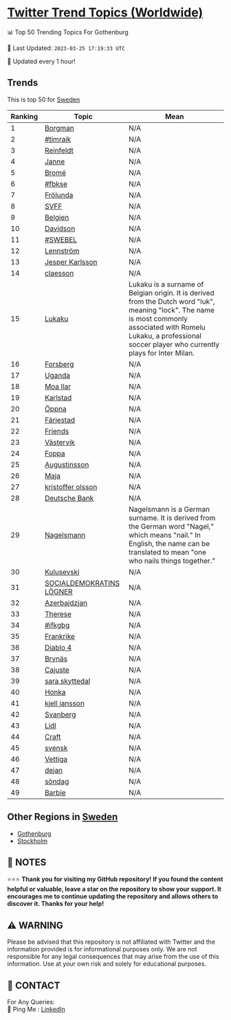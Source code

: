 [Twitter Trend Topics (Worldwide)](https://github.com/ErcinDedeoglu/Twitter-Trend-Topics)
==========


📊 Top 50 Trending Topics For Gothenburg

📆 Last Updated: `2023-03-25 17:19:33 UTC`

🔧 Updated every 1 hour!


## Trends

This is top 50 for [Sweden](</Sweden>)

| Ranking | Topic | Mean |
| ------- | ------------ | ------------ |
| 1 | [Borgman](http://twitter.com/search?q=Borgman) | N/A |
| 2 | [#timraik](http://twitter.com/search?q=%23timraik) | N/A |
| 3 | [Reinfeldt](http://twitter.com/search?q=Reinfeldt) | N/A |
| 4 | [Janne](http://twitter.com/search?q=Janne) | N/A |
| 5 | [Bromé](http://twitter.com/search?q=Brom%c3%a9) | N/A |
| 6 | [#fbkse](http://twitter.com/search?q=%23fbkse) | N/A |
| 7 | [Frölunda](http://twitter.com/search?q=Fr%c3%b6lunda) | N/A |
| 8 | [SVFF](http://twitter.com/search?q=SVFF) | N/A |
| 9 | [Belgien](http://twitter.com/search?q=Belgien) | N/A |
| 10 | [Davidson](http://twitter.com/search?q=Davidson) | N/A |
| 11 | [#SWEBEL](http://twitter.com/search?q=%23SWEBEL) | N/A |
| 12 | [Lennström](http://twitter.com/search?q=Lennstr%c3%b6m) | N/A |
| 13 | [Jesper Karlsson](http://twitter.com/search?q=Jesper+Karlsson) | N/A |
| 14 | [claesson](http://twitter.com/search?q=claesson) | N/A |
| 15 | [Lukaku](http://twitter.com/search?q=Lukaku) | Lukaku is a surname of Belgian origin. It is derived from the Dutch word "luk", meaning "lock". The name is most commonly associated with Romelu Lukaku, a professional soccer player who currently plays for Inter Milan. |
| 16 | [Forsberg](http://twitter.com/search?q=Forsberg) | N/A |
| 17 | [Uganda](http://twitter.com/search?q=Uganda) | N/A |
| 18 | [Moa Ilar](http://twitter.com/search?q=Moa+Ilar) | N/A |
| 19 | [Karlstad](http://twitter.com/search?q=Karlstad) | N/A |
| 20 | [Öppna](http://twitter.com/search?q=%c3%96ppna) | N/A |
| 21 | [Färjestad](http://twitter.com/search?q=F%c3%a4rjestad) | N/A |
| 22 | [Friends](http://twitter.com/search?q=Friends) | N/A |
| 23 | [Västervik](http://twitter.com/search?q=V%c3%a4stervik) | N/A |
| 24 | [Foppa](http://twitter.com/search?q=Foppa) | N/A |
| 25 | [Augustinsson](http://twitter.com/search?q=Augustinsson) | N/A |
| 26 | [Maja](http://twitter.com/search?q=Maja) | N/A |
| 27 | [kristoffer olsson](http://twitter.com/search?q=kristoffer+olsson) | N/A |
| 28 | [Deutsche Bank](http://twitter.com/search?q=Deutsche+Bank) | N/A |
| 29 | [Nagelsmann](http://twitter.com/search?q=Nagelsmann) | Nagelsmann is a German surname. It is derived from the German word "Nagel," which means "nail." In English, the name can be translated to mean "one who nails things together." |
| 30 | [Kulusevski](http://twitter.com/search?q=Kulusevski) | N/A |
| 31 | [SOCIALDEMOKRATINS LÖGNER](http://twitter.com/search?q=SOCIALDEMOKRATINS+L%c3%96GNER) | N/A |
| 32 | [Azerbajdzjan](http://twitter.com/search?q=Azerbajdzjan) | N/A |
| 33 | [Therese](http://twitter.com/search?q=Therese) | N/A |
| 34 | [#ifkgbg](http://twitter.com/search?q=%23ifkgbg) | N/A |
| 35 | [Frankrike](http://twitter.com/search?q=Frankrike) | N/A |
| 36 | [Diablo 4](http://twitter.com/search?q=Diablo+4) | N/A |
| 37 | [Brynäs](http://twitter.com/search?q=Bryn%c3%a4s) | N/A |
| 38 | [Cajuste](http://twitter.com/search?q=Cajuste) | N/A |
| 39 | [sara skyttedal](http://twitter.com/search?q=sara+skyttedal) | N/A |
| 40 | [Honka](http://twitter.com/search?q=Honka) | N/A |
| 41 | [kjell jansson](http://twitter.com/search?q=kjell+jansson) | N/A |
| 42 | [Svanberg](http://twitter.com/search?q=Svanberg) | N/A |
| 43 | [Lidl](http://twitter.com/search?q=Lidl) | N/A |
| 44 | [Craft](http://twitter.com/search?q=Craft) | N/A |
| 45 | [svensk](http://twitter.com/search?q=svensk) | N/A |
| 46 | [Vettiga](http://twitter.com/search?q=Vettiga) | N/A |
| 47 | [dejan](http://twitter.com/search?q=dejan) | N/A |
| 48 | [söndag](http://twitter.com/search?q=s%c3%b6ndag) | N/A |
| 49 | [Barbie](http://twitter.com/search?q=Barbie) | N/A |



## Other Regions in [Sweden](</Sweden>)

* [Gothenburg](</Sweden/Gothenburg.md>)
* [Stockholm](</Sweden/Stockholm.md>)



## 📝 NOTES

⭐⭐⭐ **Thank you for visiting my GitHub repository! If you found the content helpful or valuable, leave a star on the repository to show your support. It encourages me to continue updating the repository and allows others to discover it. Thanks for your help!**


## ⚠️ WARNING

Please be advised that this repository is not affiliated with Twitter and the information provided is for informational purposes only. We are not responsible for any legal consequences that may arise from the use of this information. Use at your own risk and solely for educational purposes.


## 📨 CONTACT

 For Any Queries:  
            🏓 Ping Me : [LinkedIn](https://www.linkedin.com/in/ercindedeoglu/)
